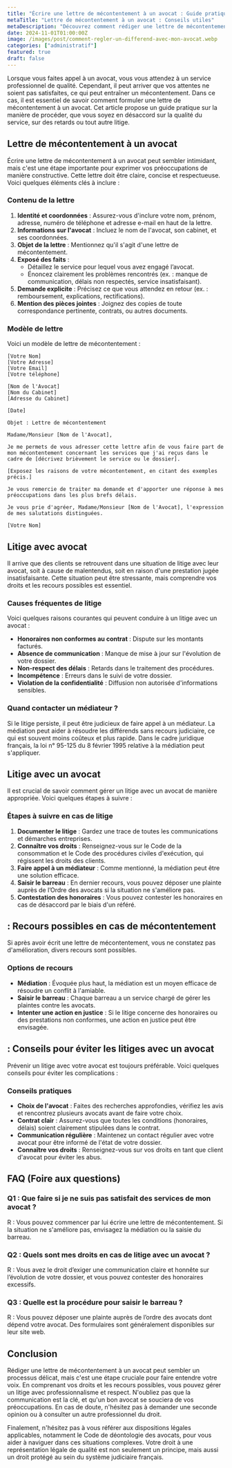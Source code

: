 ```yaml
---
title: "Écrire une lettre de mécontentement à un avocat : Guide pratique"
metaTitle: "Lettre de mécontentement à un avocat : Conseils utiles"
metaDescription: "Découvrez comment rédiger une lettre de mécontentement à un avocat et gérer un litige efficacement."
date: 2024-11-01T01:00:00Z
image: /images/post/comment-regler-un-differend-avec-mon-avocat.webp
categories: ["administratif"]
featured: true
draft: false
---
```


Lorsque vous faites appel à un avocat, vous vous attendez à un service professionnel de qualité. Cependant, il peut arriver que vos attentes ne soient pas satisfaites, ce qui peut entraîner un mécontentement. Dans ce cas, il est essentiel de savoir comment formuler une lettre de mécontentement à un avocat. Cet article propose un guide pratique sur la manière de procéder, que vous soyez en désaccord sur la qualité du service, sur des retards ou tout autre litige.

## Lettre de mécontentement à un avocat

Écrire une lettre de mécontentement à un avocat peut sembler intimidant, mais c'est une étape importante pour exprimer vos préoccupations de manière constructive. Cette lettre doit être claire, concise et respectueuse. Voici quelques éléments clés à inclure :

### Contenu de la lettre

1. **Identité et coordonnées** : Assurez-vous d'inclure votre nom, prénom, adresse, numéro de téléphone et adresse e-mail en haut de la lettre.
2. **Informations sur l'avocat** : Incluez le nom de l'avocat, son cabinet, et ses coordonnées.
3. **Objet de la lettre** : Mentionnez qu'il s'agit d'une lettre de mécontentement.
4. **Exposé des faits** :
   - Détaillez le service pour lequel vous avez engagé l’avocat.
   - Énoncez clairement les problèmes rencontrés (ex. : manque de communication, délais non respectés, service insatisfaisant).
5. **Demande explicite** : Précisez ce que vous attendez en retour (ex. : remboursement, explications, rectifications).
6. **Mention des pièces jointes** : Joignez des copies de toute correspondance pertinente, contrats, ou autres documents.

### Modèle de lettre

Voici un modèle de lettre de mécontentement :

```plaintext
[Votre Nom]
[Votre Adresse]
[Votre Email]
[Votre téléphone]

[Nom de l'Avocat]
[Nom du Cabinet]
[Adresse du Cabinet]

[Date]

Objet : Lettre de mécontentement

Madame/Monsieur [Nom de l'Avocat],

Je me permets de vous adresser cette lettre afin de vous faire part de mon mécontentement concernant les services que j'ai reçus dans le cadre de [décrivez brièvement le service ou le dossier].

[Exposez les raisons de votre mécontentement, en citant des exemples précis.]

Je vous remercie de traiter ma demande et d'apporter une réponse à mes préoccupations dans les plus brefs délais.

Je vous prie d'agréer, Madame/Monsieur [Nom de l'Avocat], l'expression de mes salutations distinguées.

[Votre Nom]
```

## Litige avec avocat

Il arrive que des clients se retrouvent dans une situation de litige avec leur avocat, soit à cause de malentendus, soit en raison d'une prestation jugée insatisfaisante. Cette situation peut être stressante, mais comprendre vos droits et les recours possibles est essentiel.

### Causes fréquentes de litige

Voici quelques raisons courantes qui peuvent conduire à un litige avec un avocat :

- **Honoraires non conformes au contrat** : Dispute sur les montants facturés.
- **Absence de communication** : Manque de mise à jour sur l'évolution de votre dossier.
- **Non-respect des délais** : Retards dans le traitement des procédures.
- **Incompétence** : Erreurs dans le suivi de votre dossier.
- **Violation de la confidentialité** : Diffusion non autorisée d'informations sensibles.

### Quand contacter un médiateur ?

Si le litige persiste, il peut être judicieux de faire appel à un médiateur. La médiation peut aider à résoudre les différends sans recours judiciaire, ce qui est souvent moins coûteux et plus rapide. Dans le cadre juridique français, la loi n° 95-125 du 8 février 1995 relative à la médiation peut s'appliquer.

## Litige avec un avocat

Il est crucial de savoir comment gérer un litige avec un avocat de manière appropriée. Voici quelques étapes à suivre :

### Étapes à suivre en cas de litige

1. **Documenter le litige** : Gardez une trace de toutes les communications et démarches entreprises.
2. **Connaître vos droits** : Renseignez-vous sur le Code de la consommation et le Code des procédures civiles d'exécution, qui régissent les droits des clients.
3. **Faire appel à un médiateur** : Comme mentionné, la médiation peut être une solution efficace.
4. **Saisir le barreau** : En dernier recours, vous pouvez déposer une plainte auprès de l’Ordre des avocats si la situation ne s'améliore pas.
5. **Contestation des honoraires** : Vous pouvez contester les honoraires en cas de désaccord par le biais d'un référé.

##  : Recours possibles en cas de mécontentement

Si après avoir écrit une lettre de mécontentement, vous ne constatez pas d'amélioration, divers recours sont possibles. 

### Options de recours

- **Médiation** : Évoquée plus haut, la médiation est un moyen efficace de résoudre un conflit à l'amiable.
- **Saisir le barreau** : Chaque barreau a un service chargé de gérer les plaintes contre les avocats.
- **Intenter une action en justice** : Si le litige concerne des honoraires ou des prestations non conformes, une action en justice peut être envisagée.

##  : Conseils pour éviter les litiges avec un avocat

Prévenir un litige avec votre avocat est toujours préférable. Voici quelques conseils pour éviter les complications :

### Conseils pratiques

- **Choix de l'avocat** : Faites des recherches approfondies, vérifiez les avis et rencontrez plusieurs avocats avant de faire votre choix.
- **Contrat clair** : Assurez-vous que toutes les conditions (honoraires, délais) soient clairement stipulées dans le contrat.
- **Communication régulière** : Maintenez un contact régulier avec votre avocat pour être informé de l'état de votre dossier.
- **Connaître vos droits** : Renseignez-vous sur vos droits en tant que client d'avocat pour éviter les abus.

## FAQ (Foire aux questions)

### Q1 : Que faire si je ne suis pas satisfait des services de mon avocat ?
R : Vous pouvez commencer par lui écrire une lettre de mécontentement. Si la situation ne s'améliore pas, envisagez la médiation ou la saisie du barreau.

### Q2 : Quels sont mes droits en cas de litige avec un avocat ?
R : Vous avez le droit d’exiger une communication claire et honnête sur l’évolution de votre dossier, et vous pouvez contester des honoraires excessifs.

### Q3 : Quelle est la procédure pour saisir le barreau ?
R : Vous pouvez déposer une plainte auprès de l’ordre des avocats dont dépend votre avocat. Des formulaires sont généralement disponibles sur leur site web.

## Conclusion

Rédiger une lettre de mécontentement à un avocat peut sembler un processus délicat, mais c'est une étape cruciale pour faire entendre votre voix. En comprenant vos droits et les recours possibles, vous pouvez gérer un litige avec professionnalisme et respect. N'oubliez pas que la communication est la clé, et qu'un bon avocat se souciera de vos préoccupations. En cas de doute, n'hésitez pas à demander une seconde opinion ou à consulter un autre professionnel du droit.

Finalement, n'hésitez pas à vous référer aux dispositions légales applicables, notamment le Code de déontologie des avocats, pour vous aider à naviguer dans ces situations complexes. Votre droit à une représentation légale de qualité est non seulement un principe, mais aussi un droit protégé au sein du système judiciaire français.